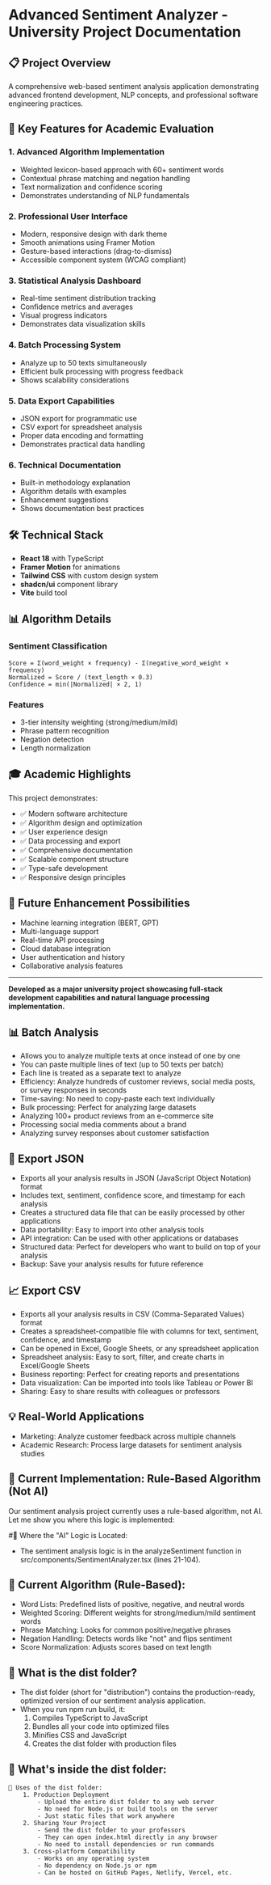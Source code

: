 # Advanced Sentiment Analyzer - University Project Documentation

## 📋 Project Overview

A comprehensive web-based sentiment analysis application demonstrating advanced frontend development, NLP concepts, and professional software engineering practices.

## 🎯 Key Features for Academic Evaluation

### 1. **Advanced Algorithm Implementation**
- Weighted lexicon-based approach with 60+ sentiment words
- Contextual phrase matching and negation handling
- Text normalization and confidence scoring
- Demonstrates understanding of NLP fundamentals

### 2. **Professional User Interface**
- Modern, responsive design with dark theme
- Smooth animations using Framer Motion
- Gesture-based interactions (drag-to-dismiss)
- Accessible component system (WCAG compliant)

### 3. **Statistical Analysis Dashboard**
- Real-time sentiment distribution tracking
- Confidence metrics and averages
- Visual progress indicators
- Demonstrates data visualization skills

### 4. **Batch Processing System**
- Analyze up to 50 texts simultaneously
- Efficient bulk processing with progress feedback
- Shows scalability considerations

### 5. **Data Export Capabilities**
- JSON export for programmatic use
- CSV export for spreadsheet analysis
- Proper data encoding and formatting
- Demonstrates practical data handling

### 6. **Technical Documentation**
- Built-in methodology explanation
- Algorithm details with examples
- Enhancement suggestions
- Shows documentation best practices

## 🛠️ Technical Stack

- **React 18** with TypeScript
- **Framer Motion** for animations
- **Tailwind CSS** with custom design system
- **shadcn/ui** component library
- **Vite** build tool

## 📊 Algorithm Details

### Sentiment Classification
```
Score = Σ(word_weight × frequency) - Σ(negative_word_weight × frequency)
Normalized = Score / (text_length × 0.3)
Confidence = min(|Normalized| × 2, 1)
```

### Features
- 3-tier intensity weighting (strong/medium/mild)
- Phrase pattern recognition
- Negation detection
- Length normalization

## 🎓 Academic Highlights

This project demonstrates:
- ✅ Modern software architecture
- ✅ Algorithm design and optimization
- ✅ User experience design
- ✅ Data processing and export
- ✅ Comprehensive documentation
- ✅ Scalable component structure
- ✅ Type-safe development
- ✅ Responsive design principles

## 🚀 Future Enhancement Possibilities

- Machine learning integration (BERT, GPT)
- Multi-language support
- Real-time API processing
- Cloud database integration
- User authentication and history
- Collaborative analysis features

---

**Developed as a major university project showcasing full-stack development capabilities and natural language processing implementation.**

## 📊 Batch Analysis

- Allows you to analyze multiple texts at once instead of one by one
- You can paste multiple lines of text (up to 50 texts per batch)
- Each line is treated as a separate text to analyze
- Efficiency: Analyze hundreds of customer reviews, social media posts, or survey responses in seconds
- Time-saving: No need to copy-paste each text individually
- Bulk processing: Perfect for analyzing large datasets
- Analyzing 100+ product reviews from an e-commerce site
- Processing social media comments about a brand
- Analyzing survey responses about customer satisfaction


## 📄 Export JSON

- Exports all your analysis results in JSON (JavaScript Object Notation) format
- Includes text, sentiment, confidence score, and timestamp for each analysis
- Creates a structured data file that can be easily processed by other applications
- Data portability: Easy to import into other analysis tools
- API integration: Can be used with other applications or databases
- Structured data: Perfect for developers who want to build on top of your analysis
- Backup: Save your analysis results for future reference


## 📈 Export CSV

- Exports all your analysis results in CSV (Comma-Separated Values) format
- Creates a spreadsheet-compatible file with columns for text, sentiment, confidence, and timestamp
- Can be opened in Excel, Google Sheets, or any spreadsheet application
- Spreadsheet analysis: Easy to sort, filter, and create charts in Excel/Google Sheets
- Business reporting: Perfect for creating reports and presentations
- Data visualization: Can be imported into tools like Tableau or Power BI
- Sharing: Easy to share results with colleagues or professors


## 💡 Real-World Applications

- Marketing: Analyze customer feedback across multiple channels
- Academic Research: Process large datasets for sentiment analysis studies


## 🤖 Current Implementation: Rule-Based Algorithm (Not AI)

Our sentiment analysis project currently uses a rule-based algorithm, not AI. Let me show you where this logic is implemented:

#📍 Where the "AI" Logic is Located:

- The sentiment analysis logic is in the analyzeSentiment function in src/components/SentimentAnalyzer.tsx (lines 21-104). 

## 🧠 Current Algorithm (Rule-Based):
- Word Lists: Predefined lists of positive, negative, and neutral words
- Weighted Scoring: Different weights for strong/medium/mild sentiment words
- Phrase Matching: Looks for common positive/negative phrases
- Negation Handling: Detects words like "not" and flips sentiment
- Score Normalization: Adjusts scores based on text length


## 📁 What is the dist folder?

- The dist folder (short for "distribution") contains the production-ready, optimized version of our sentiment analysis application.
- When you run npm run build, it:
  1. Compiles TypeScript to JavaScript
  2. Bundles all your code into optimized files
  3. Minifies CSS and JavaScript
  4. Creates the dist folder with production files

## 📂 What's inside the dist folder:
    🎯 Uses of the dist folder:
        1. Production Deployment
            - Upload the entire dist folder to any web server
            - No need for Node.js or build tools on the server
            - Just static files that work anywhere
        2. Sharing Your Project
            - Send the dist folder to your professors
            - They can open index.html directly in any browser
            - No need to install dependencies or run commands
        3. Cross-platform Compatibility
            - Works on any operating system
            - No dependency on Node.js or npm
            - Can be hosted on GitHub Pages, Netlify, Vercel, etc.